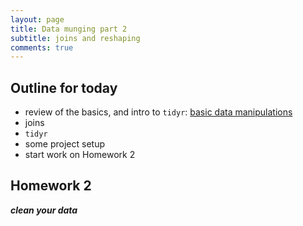 ```yaml
---
layout: page
title: Data munging part 2
subtitle: joins and reshaping
comments: true
---
```


## Outline for today

* review of the basics, and intro to `tidyr`: [basic data manipulations](tidyr.html)
* joins
* `tidyr`
* some project setup
* start work on Homework 2

## Homework 2

***clean your data***